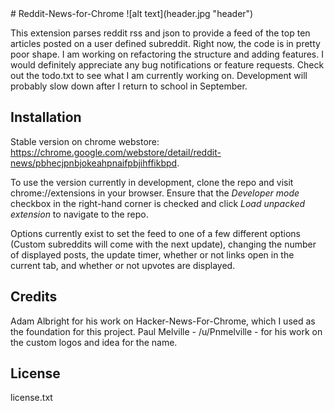 <snippet>
  <content>
# Reddit-News-for-Chrome
![alt text](header.jpg "header")

This extension parses reddit rss and json to provide a feed of the top ten articles posted on a user defined subreddit. Right now, the code is in pretty poor shape. I am working on refactoring the structure and adding features. I would definitely appreciate any bug notifications or feature requests. Check out the todo.txt to see what I am currently working on. Development will probably slow down after I return to school in September.
## Installation
Stable version on chrome webstore: https://chrome.google.com/webstore/detail/reddit-news/pbhecjpnbjokeahpnaifpbjihffikbpd.

To use the version currently in development, clone the repo and visit chrome://extensions in your browser. Ensure that the *Developer mode* checkbox in the right-hand corner is checked and click *Load unpacked extension* to navigate to the repo.

Options currently exist to set the feed to one of a few different options (Custom subreddits will come with the next update), changing the number of displayed posts, the update timer, whether or not links open in the current tab, and whether or not upvotes are displayed.

## Credits
Adam Albright for his work on Hacker-News-For-Chrome, which I used as the foundation for this project.
Paul Melville - /u/Pnmelville - for his work on the custom logos and idea for the name. 
## License
license.txt
  </content>
</snippet>
